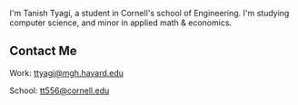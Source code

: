 I'm Tanish Tyagi, a student in Cornell's school of Engineering. I'm studying computer science, and minor in applied math & economics.

## Contact Me
Work: ttyagi@mgh.havard.edu

School: tt556@cornell.edu
